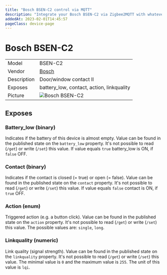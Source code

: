 ```yaml
---
title: "Bosch BSEN-C2 control via MQTT"
description: "Integrate your Bosch BSEN-C2 via Zigbee2MQTT with whatever smart home infrastructure you are using without the vendor's bridge or gateway."
addedAt: 2023-02-01T14:45:57
pageClass: device-page
---
```


<!-- !!!! -->
<!-- ATTENTION: This file is auto-generated through docgen! -->
<!-- You can only edit the "Notes"-Section between the two comment lines "Notes BEGIN" and "Notes END". -->
<!-- Do not use h1 or h2 heading within "## Notes"-Section. -->
<!-- !!!! -->

# Bosch BSEN-C2

|     |     |
|-----|-----|
| Model | BSEN-C2  |
| Vendor  | [Bosch](/supported-devices/#v=Bosch)  |
| Description | Door/window contact II |
| Exposes | battery_low, contact, action, linkquality |
| Picture | ![Bosch BSEN-C2](https://www.zigbee2mqtt.io/images/devices/BSEN-C2.jpg) |


<!-- Notes BEGIN: You can edit here. Add "## Notes" headline if not already present. -->


<!-- Notes END: Do not edit below this line -->



## Exposes

### Battery_low (binary)
Indicates if the battery of this device is almost empty.
Value can be found in the published state on the `battery_low` property.
It's not possible to read (`/get`) or write (`/set`) this value.
If value equals `true` battery_low is ON, if `false` OFF.

### Contact (binary)
Indicates if the contact is closed (= true) or open (= false).
Value can be found in the published state on the `contact` property.
It's not possible to read (`/get`) or write (`/set`) this value.
If value equals `false` contact is ON, if `true` OFF.

### Action (enum)
Triggered action (e.g. a button click).
Value can be found in the published state on the `action` property.
It's not possible to read (`/get`) or write (`/set`) this value.
The possible values are: `single`, `long`.

### Linkquality (numeric)
Link quality (signal strength).
Value can be found in the published state on the `linkquality` property.
It's not possible to read (`/get`) or write (`/set`) this value.
The minimal value is `0` and the maximum value is `255`.
The unit of this value is `lqi`.

